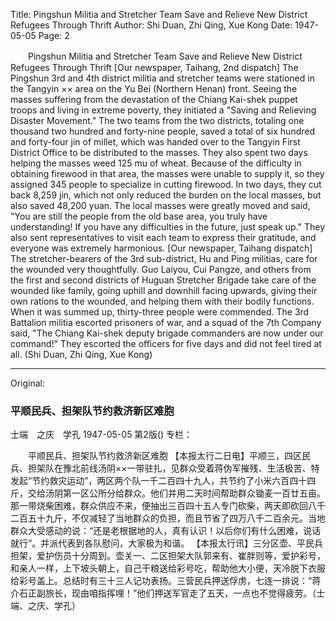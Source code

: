 Title: Pingshun Militia and Stretcher Team Save and Relieve New District Refugees Through Thrift
Author: Shi Duan, Zhi Qing, Xue Kong
Date: 1947-05-05
Page: 2

　　Pingshun Militia and Stretcher Team Save and Relieve New District Refugees Through Thrift
    [Our newspaper, Taihang, 2nd dispatch] The Pingshun 3rd and 4th district militia and stretcher teams were stationed in the Tangyin ×× area on the Yu Bei (Northern Henan) front. Seeing the masses suffering from the devastation of the Chiang Kai-shek puppet troops and living in extreme poverty, they initiated a "Saving and Relieving Disaster Movement." The two teams from the two districts, totaling one thousand two hundred and forty-nine people, saved a total of six hundred and forty-four jin of millet, which was handed over to the Tangyin First District Office to be distributed to the masses. They also spent two days helping the masses weed 125 mu of wheat. Because of the difficulty in obtaining firewood in that area, the masses were unable to supply it, so they assigned 345 people to specialize in cutting firewood. In two days, they cut back 8,259 jin, which not only reduced the burden on the local masses, but also saved 48,200 yuan. The local masses were greatly moved and said, "You are still the people from the old base area, you truly have understanding! If you have any difficulties in the future, just speak up." They also sent representatives to visit each team to express their gratitude, and everyone was extremely harmonious.
    [Our newspaper, Taihang dispatch] The stretcher-bearers of the 3rd sub-district, Hu and Ping militias, care for the wounded very thoughtfully. Guo Laiyou, Cui Pangze, and others from the first and second districts of Huguan Stretcher Brigade take care of the wounded like family, going uphill and downhill facing upwards, giving their own rations to the wounded, and helping them with their bodily functions. When it was summed up, thirty-three people were commended. The 3rd Battalion militia escorted prisoners of war, and a squad of the 7th Company said, "The Chiang Kai-shek deputy brigade commanders are now under our command!" They escorted the officers for five days and did not feel tired at all. (Shi Duan, Zhi Qing, Xue Kong)



<hr /> 

Original: 


### 平顺民兵、担架队节约救济新区难胞
士端　之庆　学孔
1947-05-05
第2版()
专栏：

　　平顺民兵、担架队节约救济新区难胞
    【本报太行二日电】平顺三，四区民兵、担架队在豫北前线汤阴××一带驻扎，见群众受着蒋伪军摧残、生活极苦、特发起“节约救灾运动”，两区两个队一千二百四十九人，共节约了小米六百四十四斤，交给汤阴第一区公所分给群众。他们并用二天时间帮助群众锄麦一百廿五亩。那一带烧柴困难，群众供应不来，便抽出三百四十五人专门砍柴，两天即砍回八千二百五十九斤，不仅减轻了当地群众的负担，而且节省了四万八千二百余元。当地群众大受感动的说：“还是老根据地的人，真有认识！以后你们有什么困难，说话就行”。并派代表到各队慰问，大家极为和谐。
    【本报太行讯】三分区壶、平民兵担架，爱护伤员十分周到。壶关一、二区担架大队郭来有、崔胖则等，爱护彩号，和亲人一样，上下坡头朝上，自己干粮送给彩号吃，帮助他大小便，天冷脱下衣服给彩号盖上。总结时有三十三人记功表扬。三营民兵押送俘虏，七连一排说：“蒋介石正副旅长，现由咱指挥哩！”他们押送军官走了五天，一点也不觉得疲劳。（士端、之庆、学孔）
